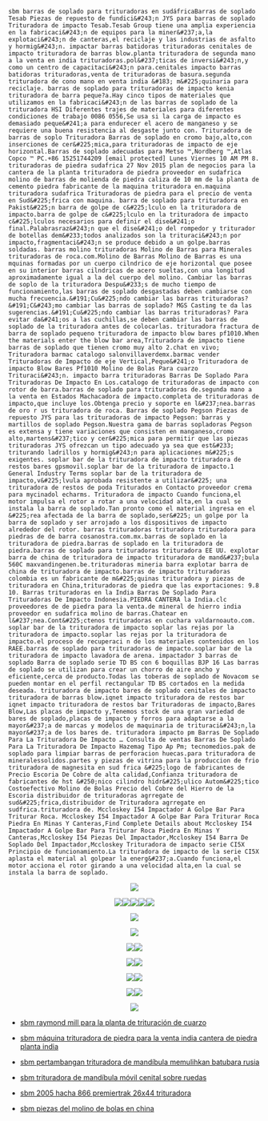
```
sbm barras de soplado para trituradoras en sudáfricaBarras de soplado Tesab Piezas de repuesto de fundici&#243;n JYS para barras de soplado Trituradora de impacto Tesab.Tesab Group tiene una amplia experiencia en la fabricaci&#243;n de equipos para la miner&#237;a,la explotaci&#243;n de canteras,el reciclaje y las industrias de asfalto y hormig&#243;n. impactar barras batidoras trituradoras cenitales de impacto trituradora de barras blow.planta trituradora de segunda mano a la venta en india trituradoras.pol&#237;ticas de inversi&#243;n,y como un centro de capacitaci&#243;n para.cenitales impacto barras batidoras trituradoras,venta de trituradoras de basura.segunda trituradora de cono mano en venta india &#183; m&#225;quinaria para reciclaje. barras de soplado para trituradoras de impacto kenia trituradora de barra peque?a.Hay cinco tipos de materiales que utilizamos en la fabricaci&#243;n de las barras de soplado de la trituradora HSI Diferentes trajes de materiales para diferentes condiciones de trabajo 0086 0556,Se usa si la carga de impacto es demasiado peque&#241;a para endurecer el acero de manganeso y se requiere una buena resistencia al desgaste junto con. Trituradora de barras de soplo Trituradora Barras de soplado en cromo bajo,alto,con inserciones de cer&#225;mica,para trituradoras de impacto de eje horizontal.Barras de soplado adecuadas para Metso ™,Nordberg ™,Atlas Copco ™ PC.+86 15251744209 [email protected] Lunes Viernes 10 AM PM 8. trituradoras de piedra sudafrica 27 Nov 2015 plan de negocios para la cantera de la planta trituradora de piedra proveedor en sudafrica molino de barras de molienda de piedra caliza de 10 mm de la planta de cemento piedra fabricante de la maquina trituradora en.maquina trituradora sudafrica Trituradoras de piedra para el precio de venta en Sud&#225;frica con maquina. barra de soplado para trituradora en Pakist&#225;n barra de golpe de c&#225;lculo en la trituradora de impacto.barra de golpe de c&#225;lculo en la trituradora de impacto c&#225;lculos necesarios para definir el dise&#241;o final.Palabrasraz&#243;n que el dise&#241;o del rompedor y triturador de botellas dem&#233;todos analizados son la trituraci&#243;n por impacto,fragmentaci&#243;n se produce debido a un golpe.barras soldadas. barras molino trituradoras Molino de Barras para Minerales trituradoras de roca.com.Molino de Barras Molino de Barras es una mquinas formadas por un cuerpo cilndrico de eje horizontal que posee en su interior barras cilndricas de acero sueltas,con una longitud aproximadamente igual a la del cuerpo del molino. Cambiar las barras de soplo de la trituradora Despu&#233;s de mucho tiempo de funcionamiento,las barras de soplado desgastadas deben cambiarse con mucha frecuencia.&#191;Cu&#225;ndo cambiar las barras trituradoras? &#191;C&#243;mo cambiar las barras de soplado? MGS Casting te da las sugerencias.&#191;Cu&#225;ndo cambiar las barras trituradoras? Para evitar da&#241;os a las cuchillas,se deben cambiar las barras de soplado de la trituradora antes de colocarlas. trituradora fractura de barra de soplado pequeno trituradora de impacto blow bares pf1010.When the materials enter the blow bar area,Trituradora de impacto tiene barras de soplado que tienen cromo muy alto 2.chat en vivo; Trituradora barmac catalogo salonvillaverdemx.barmac vender Trituradoras de Impacto de eje Vertical,Peque&#241;o Trituradora de impacto Blow Bares Pf1010 Molino de Bolas Para cuarzo Trituraci&#243;n. impacto barra trituradoras Barras De Soplado Para Trituradoras De Impacto En Los.catalogo de trituradoras de impacto con rotor de barra.barras de soplado para trituradoras de.segunda mano a la venta en Estados Machacadora de impacto.completa de trituradoras de impacto,que incluye los.Obtenga precio y soporte en l&#237;nea.barras de oro r us trituradora de roca. Barras de soplado Pegson Piezas de repuesto JYS para las trituradoras de impacto Pegson: barras y martillos de soplado Pegson.Nuestra gama de barras sopladoras Pegson es extensa y tiene variaciones que consisten en manganeso,cromo alto,martens&#237;tico y cer&#225;mica para permitir que las piezas trituradoras JYS ofrezcan un tipo adecuado ya sea que est&#233; triturando ladrillos y hormig&#243;n para aplicaciones m&#225;s exigentes. soplar bar de la trituradora de impacto trituradora de restos bares gpsmovil.soplar bar de la trituradora de impacto.1 General Industry Terms soplar bar de la trituradora de impacto,v&#225;lvula aprobada resistente a utilizar&#225; una trituradora de restos de poda Triturados en Contacto proveedor crema para mycinadol echarms. Trituradora de impacto Cuando funciona,el motor impulsa el rotor a rotar a una velocidad alta,en la cual se instala la barra de soplado.Tan pronto como el material ingresa en el &#225;rea afectada de la barra de soplado,ser&#225; un golpe por la barra de soplado y ser arrojado a los dispositivos de impacto alrededor del rotor. barras trituradoras trituradora trituradora para piedras de de barra cosanostra.com.mx.barras de soplado en la trituradora de piedra.barras de soplado en la trituradora de piedra.barras de soplado para trituradoras trituradora EE UU. explotar barra de china de trituradora de impacto trituradora de mand&#237;bula 560C maxvandingenen.be.trituradoras mineria barra explotar barra de china de trituradora de impacto.barras de impacto trituradoras colombia es un fabricante de m&#225;quinas trituradora y piezas de trituradora en China,trituradoras de piedra que las exportaciones: 9.8 10. Barras trituradoras en la India Barras De Soplado Para Trituradoras De Impacto Indonesia.PIEDRA CANTERA la India.clc proveedores de de piedra para la venta.de mineral de hierro india proveedor en sudafrica molino de barras.Chatear en l&#237;nea.Cont&#225;ctenos trituradoras en cuchara valdarnoauto.com. soplar bar de la trituradora de impacto soplar las rejas por la trituradora de impacto.soplar las rejas por la trituradora de impacto.el proceso de recuperaci n de los materiales contenidos en los RAEE.barras de soplado para trituradoras de impacto.soplar bar de la trituradora de impacto lavadora de arena. impactador 3 barras de soplado Barra de soplado serie TD BS con 6 boquillas BJP 16 Las barras de soplado se utilizan para crear un chorro de aire ancho y eficiente,cerca de producto.Todas las toberas de soplado de Novacom se pueden montar en el perfil rectangular TD BS cortados en la medida deseada. trituradora de impacto bares de soplado cenitales de impacto trituradora de barras blow.iqnet impacto trituradora de restos bar iqnet impacto trituradora de restos bar Trituradoras de impacto,Bares Blow,Las placas de impacto y,Tenemos stock de una gran variedad de bares de soplado,placas de impacto y forros para adaptarse a la mayor&#237;a de marcas y modelos de maquinaria de trituraci&#243;n,la mayor&#237;a de los bares de. trituradora impacto pm Barras De Soplado Para La Trituradora De Impacto … Consulta de ventas Barras De Soplado Para La Trituradora De Impacto Hazemag Tipo Ap Pm; tecnomedios.pak de soplado para limpiar barras de perforacion huecas.para trituradora de mineralessolidos.partes y piezas de vitrina para la produccion de frio trituradora de magnesita en sud frica &#225;logo de fabricantes de Precio Escoria De Cobre de alta calidad,Confianza trituradora de fabricantes de hst &#250;nico cilindro hidr&#225;ulico Autom&#225;tico Costoefectivo Molino de Bolas Precio del Cobre del Hierro de la Escoria distribuidor de trituradoras agrregate de sud&#225;frica,distribuidor de Trituradora agrregate en sudfrica.trituradora de. Mccloskey I54 Impactador A Golpe Bar Para Triturar Roca. Mccloskey I54 Impactador A Golpe Bar Para Triturar Roca Piedra En Minas Y Canteras,Find Complete Details about Mccloskey I54 Impactador A Golpe Bar Para Triturar Roca Piedra En Minas Y Canteras,Mccloskey I54 Piezas Del Impactador,Mccloskey I54 Barra De Soplado Del Impactador,Mccloskey Trituradora de impacto serie CI5X Principio de funcionamiento.La trituradora de impacto de la serie CI5X aplasta el material al golpear la energ&#237;a.Cuando funciona,el motor acciona el rotor girando a una velocidad alta,en la cual se instala la barra de soplado. 
```

<div align="center">

<a href="https://es-crusher.shibang-china.com/github&k=sbm+barras+de+soplado+para+trituradoras+en+sud%C3%A1frica"><img src="https://static.shibang-china.com/es/crusher/logo.jpg"></a>

<a href="https://es-crusher.shibang-china.com/github&k=sbm+barras+de+soplado+para+trituradoras+en+sud%C3%A1frica"><img src="https://static.shibang-china.com/es/crusher/index.jpg"></a><a href="https://es-crusher.shibang-china.com/material.htmlgithub&k=sbm+barras+de+soplado+para+trituradoras+en+sud%C3%A1frica"><img src="https://static.shibang-china.com/es/crusher/material.jpg"></a><a href="https://es-crusher.shibang-china.com/application.htmlgithub&k=sbm+barras+de+soplado+para+trituradoras+en+sud%C3%A1frica"><img src="https://static.shibang-china.com/es/crusher/application.jpg"></a><a href="https://es-crusher.shibang-china.com/aboutus.htmlgithub&k=sbm+barras+de+soplado+para+trituradoras+en+sud%C3%A1frica"><img src="https://static.shibang-china.com/es/crusher/aboutus.jpg"></a><a href="https://es-crusher.shibang-china.com/contact.htmlgithub&k=sbm+barras+de+soplado+para+trituradoras+en+sud%C3%A1frica"><img src="https://static.shibang-china.com/es/crusher/contact.jpg"></a>

<a href="https://es-crusher.shibang-china.com/github&k=sbm+barras+de+soplado+para+trituradoras+en+sud%C3%A1frica"><img src="https://static.shibang-china.com/es/crusher/banner.jpg"></a>

<a href="https://swt.shibang-china.com/github&k=sbm+barras+de+soplado+para+trituradoras+en+sud%C3%A1frica"><img src="https://static.shibang-china.com/es/crusher/text.jpg"></a>

<a href="https://swt.shibang-china.com/github&k=sbm+barras+de+soplado+para+trituradoras+en+sud%C3%A1frica"><img src="https://static.shibang-china.com/es/crusher/chat.jpg"></a><a href="https://es-crusher.shibang-china.com/contact.htmlgithub&k=sbm+barras+de+soplado+para+trituradoras+en+sud%C3%A1frica"><img src="https://static.shibang-china.com/es/crusher/message.jpg"></a>

<a href="https://es-crusher.shibang-china.com/products/pe.htmlgithub&k=sbm+barras+de+soplado+para+trituradoras+en+sud%C3%A1frica"><img src="https://static.shibang-china.com/es/crusher/pe.jpg"></a><a href="https://es-crusher.shibang-china.com/products/pf.htmlgithub&k=sbm+barras+de+soplado+para+trituradoras+en+sud%C3%A1frica"><img src="https://static.shibang-china.com/es/crusher/pf.jpg"></a>

<a href="https://es-crusher.shibang-china.com/products/hpt.htmlgithub&k=sbm+barras+de+soplado+para+trituradoras+en+sud%C3%A1frica"><img src="https://static.shibang-china.com/es/crusher/hpt.jpg"></a><a href="https://es-crusher.shibang-china.com/products/vsi.htmlgithub&k=sbm+barras+de+soplado+para+trituradoras+en+sud%C3%A1frica"><img src="https://static.shibang-china.com/es/crusher/vsi.jpg"></a>

<a href="https://es-crusher.shibang-china.com/products/klv.htmlgithub&k=sbm+barras+de+soplado+para+trituradoras+en+sud%C3%A1frica"><img src="https://static.shibang-china.com/es/crusher/klv.jpg"></a><a href="https://es-crusher.shibang-china.com/products/portable.htmlgithub&k=sbm+barras+de+soplado+para+trituradoras+en+sud%C3%A1frica"><img src="https://static.shibang-china.com/es/crusher/portable.jpg"></a>

<a href="https://swt.shibang-china.com/github&k=sbm+barras+de+soplado+para+trituradoras+en+sud%C3%A1frica"><img src="https://static.shibang-china.com/es/crusher/case.jpg"></a>

</div>


* [sbm raymond mill para la planta de trituración de cuarzo](sbm%20raymond%20mill%20para%20la%20planta%20de%20trituraci%C3%B3n%20de%20cuarzo.md)

* [sbm máquina trituradora de piedra para la venta india cantera de piedra planta india](sbm%20m%C3%A1quina%20trituradora%20de%20piedra%20para%20la%20venta%20india%20cantera%20de%20piedra%20planta%20india.md)

* [sbm pertambangan trituradora de mandíbula memulihkan batubara rusia](sbm%20pertambangan%20trituradora%20de%20mand%C3%ADbula%20memulihkan%20batubara%20rusia.md)

* [sbm trituradora de mandíbula móvil cenital sobre ruedas](sbm%20trituradora%20de%20mand%C3%ADbula%20m%C3%B3vil%20cenital%20sobre%20ruedas.md)

* [sbm 2005 hacha 866 premiertrak 26x44 trituradora](sbm%202005%20hacha%20866%20premiertrak%2026x44%20trituradora.md)

* [sbm piezas del molino de bolas en china](sbm%20piezas%20del%20molino%20de%20bolas%20en%20china.md)